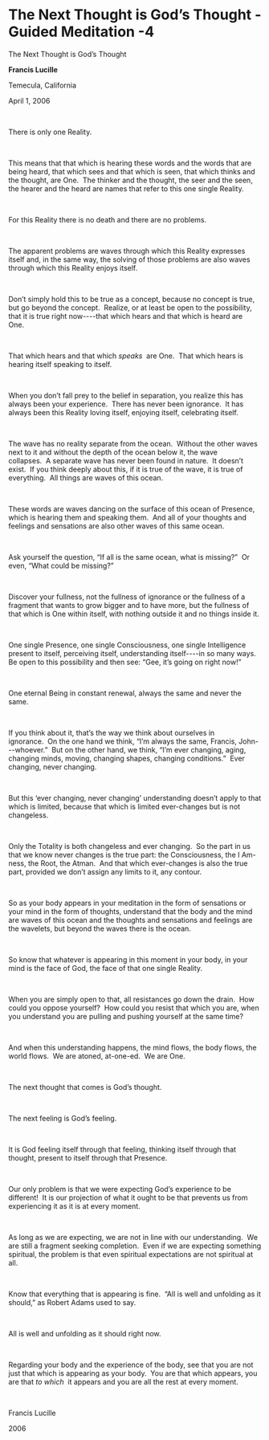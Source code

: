 # The Next Thought is God’s Thought - Guided Meditation -4





The Next Thought is God&rsquo;s Thought








**Francis Lucille**






Temecula, California






April 1, 2006






&nbsp;






There is only one Reality.






&nbsp;






This means that that which is hearing these words and the words that are being heard, that which sees and that which is seen, that which thinks and the thought, are One.&nbsp;&nbsp;The thinker and the thought, the seer and the seen, the hearer and the heard are names that refer to this one single Reality.&nbsp;






&nbsp;






For this Reality there is no death and there are no problems.






&nbsp;






The apparent problems are waves through which this Reality expresses itself and, in the same way, the solving of those problems are also waves through which this Reality enjoys itself.






&nbsp;






Don&rsquo;t simply hold this to be true as a concept, because no concept is true, but go beyond the concept.&nbsp;&nbsp;Realize, or at least be open to the possibility, that it is true right now----that which hears and that which is heard are One.&nbsp;






&nbsp;






That which hears and that which&nbsp;_speaks_
&nbsp;are One.&nbsp;&nbsp;That which hears is hearing itself speaking to itself.&nbsp;







&nbsp;






When you don&rsquo;t fall prey to the belief in separation, you realize this has always been your experience.&nbsp;&nbsp;There has never been ignorance.&nbsp;&nbsp;It has always been this Reality loving itself, enjoying itself, celebrating itself.






&nbsp;






The wave has no reality separate from the ocean.&nbsp;&nbsp;Without the other waves next to it and without the depth of the ocean below it, the wave collapses.&nbsp;&nbsp;A separate wave has never been found in nature.&nbsp;&nbsp;It doesn&rsquo;t exist.&nbsp;&nbsp;If you think deeply about this, if it is true of the wave, it is true of everything.&nbsp;&nbsp;All things are waves of this ocean.&nbsp;






&nbsp;






These words are waves dancing on the surface of this ocean of Presence, which is hearing them and speaking them.&nbsp;&nbsp;And all of your thoughts and feelings and sensations are also other waves of this same ocean.






&nbsp;






Ask yourself the question, &ldquo;If all is the same ocean, what is missing?&rdquo;&nbsp;&nbsp;Or even, &ldquo;What could be missing?&rdquo;&nbsp;






&nbsp;






Discover your fullness, not the fullness of ignorance or the fullness of a fragment that wants to grow bigger and to have more, but the fullness of that which is One within itself, with nothing outside it and no things inside it.






&nbsp;






One single Presence, one single Consciousness, one single Intelligence present to itself, perceiving itself, understanding itself----in so many ways. Be open to this possibility and then see: &ldquo;Gee, it&rsquo;s going on right now!&rdquo;






&nbsp;






One eternal Being in constant renewal, always the same and never the same.






&nbsp;






If you think about it, that&rsquo;s the way we think about ourselves in ignorance.&nbsp;&nbsp;On the one hand we think, &ldquo;I&rsquo;m always the same, Francis, John---whoever.&rdquo;&nbsp;&nbsp;But on the other hand, we think, &ldquo;I&rsquo;m ever changing, aging, changing minds, moving, changing shapes, changing conditions.&rdquo;&nbsp;&nbsp;Ever changing, never changing.&nbsp;






&nbsp;






But this &lsquo;ever changing, never changing&rsquo; understanding doesn&rsquo;t apply to that which is limited, because that which is limited ever-changes but is not changeless.&nbsp;






&nbsp;






Only the Totality is both changeless and ever changing.&nbsp;&nbsp;So the part in us that we know never changes is the true part: the Consciousness, the I Am-ness, the Root, the Atman.&nbsp;&nbsp;And that which ever-changes is also the true part, provided we don&rsquo;t assign any limits to it, any contour.






&nbsp;






So as your body appears in your meditation in the form of sensations or your mind in the form of thoughts, understand that the body and the mind are waves of this ocean and the thoughts and sensations and feelings are the wavelets, but beyond the waves there is the ocean.&nbsp;






&nbsp;






So know that whatever is appearing in this moment in your body, in your mind is the face of God, the face of that one single Reality.&nbsp;






&nbsp;






When you are simply open to that, all resistances go down the drain.&nbsp;&nbsp;How could you oppose yourself?&nbsp;&nbsp;How could you resist that which you are, when you understand you are pulling and pushing yourself at the same time?&nbsp;






&nbsp;






And when this understanding happens, the mind flows, the body flows, the world flows.&nbsp;&nbsp;We are atoned, at-one-ed.&nbsp;&nbsp;We are One.






&nbsp;






The next thought that comes is God&rsquo;s thought.&nbsp;






&nbsp;






The next feeling is God&rsquo;s feeling.






&nbsp;






It is God feeling itself through that feeling, thinking itself through that thought, present to itself through that Presence.&nbsp;






&nbsp;






Our only problem is that we were expecting God&rsquo;s experience to be different!&nbsp;&nbsp;It is our projection of what it ought to be that prevents us from experiencing it as it is at every moment.






&nbsp;






As long as we are expecting, we are not in line with our understanding.&nbsp;&nbsp;We are still a fragment seeking completion.&nbsp;&nbsp;Even if we are expecting something spiritual, the problem is that even spiritual expectations are not spiritual at all.&nbsp;






&nbsp;






Know that everything that is appearing is fine.&nbsp;&nbsp;&ldquo;All is well and unfolding as it should,&rdquo; as Robert Adams used to say.&nbsp;






&nbsp;






All is well and unfolding as it should right now.






&nbsp;






Regarding your body and the experience of the body, see that you are not just that which is appearing as your body.&nbsp;&nbsp;You are that which appears, you are that&nbsp;_to which_
&nbsp;it appears and you are all the rest at every moment.







&nbsp;






  








Francis Lucille






2006









